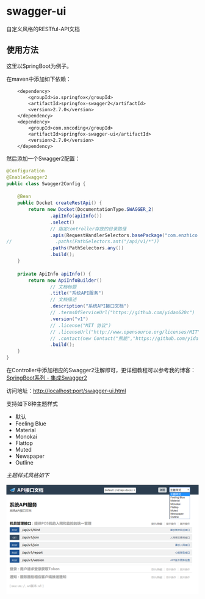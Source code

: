 swagger-ui
===============================

自定义风格的RESTful-API文档

## 使用方法

这里以SpringBoot为例子。

在maven中添加如下依赖：

```
    <dependency>
        <groupId>io.springfox</groupId>
        <artifactId>springfox-swagger2</artifactId>
        <version>2.7.0</version>
    </dependency>
    <dependency>
        <groupId>com.xncoding</groupId>
        <artifactId>springfox-swagger-ui</artifactId>
        <version>2.7.0</version>
    </dependency>
```

然后添加一个Swagger2配置：

``` java
@Configuration
@EnableSwagger2
public class Swagger2Config {

    @Bean
    public Docket createRestApi() {
        return new Docket(DocumentationType.SWAGGER_2)
                .apiInfo(apiInfo())
                .select()
                // 指定controller存放的目录路径
                .apis(RequestHandlerSelectors.basePackage("com.enzhico.jwt.api"))
//                .paths(PathSelectors.ant("/api/v1/*"))
                .paths(PathSelectors.any())
                .build();
    }

    private ApiInfo apiInfo() {
        return new ApiInfoBuilder()
                // 文档标题
                .title("系统API服务")
                // 文档描述
                .description("系统API接口文档")
                // .termsOfServiceUrl("https://github.com/yidao620c")
                .version("v1")
                // .license("MIT 协议")
                // .licenseUrl("http://www.opensource.org/licenses/MIT")
                // .contact(new Contact("熊能","https://github.com/yidao620c","yidao620@gmail.com"))
                .build();
    }
}
```

在Controller中添加相应的Swagger2注解即可，更详细教程可以参考我的博客：
[SpringBoot系列 - 集成Swagger2](https://www.xncoding.com/2017/07/07/spring/sb-swagger2.html)

访问地址：<http://localhost:port/swagger-ui.html>

支持如下8种主题样式

* 默认
* Feeling Blue
* Material
* Monokai
* Flattop
* Muted
* Newspaper
* Outline

*主题样式风格如下*

![](img/img.png)


